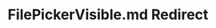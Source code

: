 ---
title: FilePickerVisible.md Redirect
redirect_to: /Pages/StereoKit/Platform/FilePickerVisible.html
---